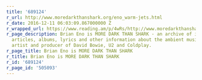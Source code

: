```yaml
---
title: '689124'
r_url: http://www.moredarkthanshark.org/eno_warm-jets.html
r_date: 2016-12-11 06:03:09.867000000 Z
r_wrapped_url: https://www.reading.am/p/4wRs/http://www.moredarkthanshark.org/eno_warm-jets.html
r_page_description: Brian Eno is MORE DARK THAN SHARK - an archive of interviews,
  articles, albums, lyrics and other information about the ambient music master, visual
  artist and producer of David Bowie, U2 and Coldplay.
r_page_title: Brian Eno is MORE DARK THAN SHARK
r_title: Brian Eno is MORE DARK THAN SHARK
r_id: '689124'
r_page_id: '505093'
---
```



